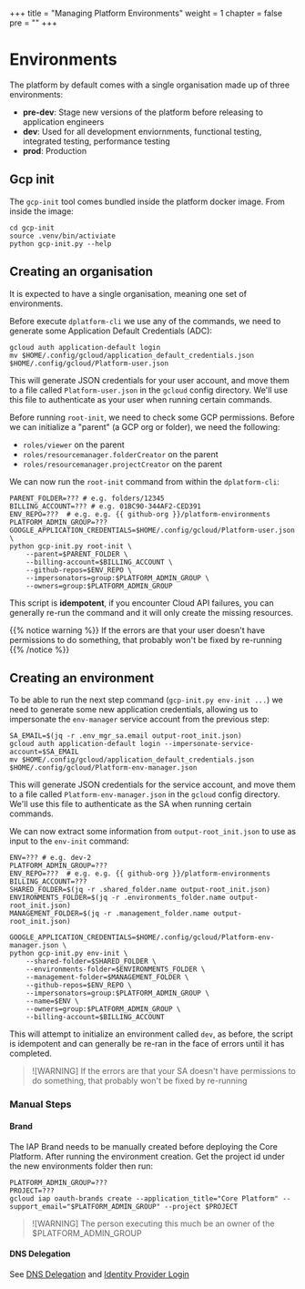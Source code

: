 +++
title = "Managing Platform Environments"
weight = 1
chapter = false
pre = ""
+++

# Environments

The platform by default comes with a single organisation made up of three environments:

* **pre-dev**: Stage new versions of the platform before releasing to application engineers
* **dev**: Used for all development enviornments, functional testing, integrated testing, performance testing
* **prod**: Production

## Gcp init

The `gcp-init` tool comes bundled inside the platform docker image. From inside the image:

```
cd gcp-init
source .venv/bin/activiate
python gcp-init.py --help
```

## Creating an organisation

It is expected to have a single organisation, meaning one set of environments.

Before execute `dplatform-cli` we use any of the commands, we need to generate some Application Default Credentials (ADC):

```shell
gcloud auth application-default login
mv $HOME/.config/gcloud/application_default_credentials.json $HOME/.config/gcloud/Platform-user.json
```

This will generate JSON credentials for your user account, and move them to a file called `Platform-user.json` in the `gcloud` config directory. We'll use this file to authenticate as your user when running certain commands.

Before running `root-init`, we need to check some GCP permissions. Before we can initialize a "parent" (a GCP org or folder), we need the following:

  - `roles/viewer` on the parent
  - `roles/resourcemanager.folderCreator` on the parent
  - `roles/resourcemanager.projectCreator` on the parent

We can now run the `root-init` command from within the `dplatform-cli`:

```shell
PARENT_FOLDER=??? # e.g. folders/12345
BILLING_ACCOUNT=??? # e.g. 01BC90-344AF2-CED391
ENV_REPO=???  # e.g. e.g. {{ github-org }}/platform-environments
PLATFORM_ADMIN_GROUP=???
GOOGLE_APPLICATION_CREDENTIALS=$HOME/.config/gcloud/Platform-user.json \
python gcp-init.py root-init \
    --parent=$PARENT_FOLDER \
    --billing-account=$BILLING_ACCOUNT \
    --github-repos=$ENV_REPO \
    --impersonators=group:$PLATFORM_ADMIN_GROUP \
    --owners=group:$PLATFORM_ADMIN_GROUP
```

This script is **idempotent**, if you encounter Cloud API failures, you can generally re-run the command and it will only create the missing resources.

{{% notice warning %}}
If the errors are that your user doesn't have permissions to do something, that probably won't be fixed by re-running
{{% /notice %}}

## Creating an environment

To be able to run the next step command (`gcp-init.py env-init ...`) we need to generate some new application credentials, allowing us to impersonate the `env-manager` service account from the previous step:

```shell
SA_EMAIL=$(jq -r .env_mgr_sa.email output-root_init.json)
gcloud auth application-default login --impersonate-service-account=$SA_EMAIL
mv $HOME/.config/gcloud/application_default_credentials.json $HOME/.config/gcloud/Platform-env-manager.json
```

This will generate JSON credentials for the service account, and move them to a file called `Platform-env-manager.json` in the `gcloud` config directory. We'll use this file to authenticate as the SA when running certain commands.

We can now extract some information from `output-root_init.json` to use as input to the `env-init` command:

```shell
ENV=??? # e.g. dev-2
PLATFORM_ADMIN_GROUP=???
ENV_REPO=???  # e.g. e.g. {{ github-org }}/platform-environments
BILLING_ACCOUNT=???
SHARED_FOLDER=$(jq -r .shared_folder.name output-root_init.json)
ENVIRONMENTS_FOLDER=$(jq -r .environments_folder.name output-root_init.json)
MANAGEMENT_FOLDER=$(jq -r .management_folder.name output-root_init.json)

GOOGLE_APPLICATION_CREDENTIALS=$HOME/.config/gcloud/Platform-env-manager.json \
python gcp-init.py env-init \
    --shared-folder=$SHARED_FOLDER \
    --environments-folder=$ENVIRONMENTS_FOLDER \
    --management-folder=$MANAGEMENT_FOLDER \
    --github-repos=$ENV_REPO \
    --impersonators=group:$PLATFORM_ADMIN_GROUP \
    --name=$ENV \
    --owners=group:$PLATFORM_ADMIN_GROUP \
    --billing-account=$BILLING_ACCOUNT
```

This will attempt to initialize an environment called `dev`, as before, the script is idempotent and can generally be re-ran in the face of errors until it has completed.

> ![WARNING]
> If the errors are that your SA doesn't have permissions to do something, that probably won't be fixed by re-running

### Manual Steps

#### Brand

The IAP Brand needs to be manually created before deploying the Core Platform.
After running the environment creation. Get the project id under the new environments folder
then run:

```
PLATFORM_ADMIN_GROUP=???
PROJECT=???
gcloud iap oauth-brands create --application_title="Core Platform" --support_email="$PLATFORM_ADMIN_GROUP" --project $PROJECT
```

> ![WARNING]
> The person executing this much be an owner of the $PLATFORM_ADMIN_GROUP

#### DNS Delegation

See [DNS Delegation](./dns) and [Identity Provider Login](./internal-services)





